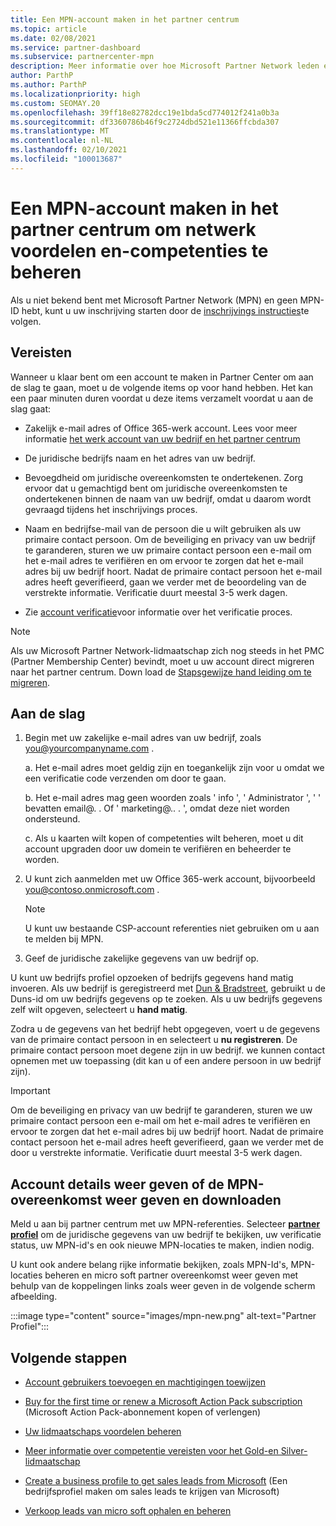 ```yaml
---
title: Een MPN-account maken in het partner centrum
ms.topic: article
ms.date: 02/08/2021
ms.service: partner-dashboard
ms.subservice: partnercenter-mpn
description: Meer informatie over hoe Microsoft Partner Network leden een partner centrum-account kunnen maken voor het beheren van hun netwerk voordelen en-vaardig heden.
author: ParthP
ms.author: ParthP
ms.localizationpriority: high
ms.custom: SEOMAY.20
ms.openlocfilehash: 39ff18e82782dcc19e1bda5cd774012f241a0b3a
ms.sourcegitcommit: df3360786b46f9c2724dbd521e11366ffcbda307
ms.translationtype: MT
ms.contentlocale: nl-NL
ms.lasthandoff: 02/10/2021
ms.locfileid: "100013687"
---
```

# <a name="create-an-mpn-account-in-partner-center-to-manage-network-benefits-and-competencies"></a>Een MPN-account maken in het partner centrum om netwerk voordelen en-competenties te beheren


Als u niet bekend bent met Microsoft Partner Network (MPN) en geen MPN-ID hebt, kunt u uw inschrijving starten door de [inschrijvings instructies](https://partner.microsoft.com/dashboard/account/v3/enrollment/introduction/partnership)te volgen.

## <a name="prerequisites"></a>Vereisten 

Wanneer u klaar bent om een account te maken in Partner Center om aan de slag te gaan, moet u de volgende items op voor hand hebben.  Het kan een paar minuten duren voordat u deze items verzamelt voordat u aan de slag gaat:

- Zakelijk e-mail adres of Office 365-werk account. Lees voor meer informatie [het werk account van uw bedrijf en het partner centrum](azure-active-directory-tenants-and-partner-center.md) 
 
- De juridische bedrijfs naam en het adres van uw bedrijf.

- Bevoegdheid om juridische overeenkomsten te ondertekenen. Zorg ervoor dat u gemachtigd bent om juridische overeenkomsten te ondertekenen binnen de naam van uw bedrijf, omdat u daarom wordt gevraagd tijdens het inschrijvings proces.

- Naam en bedrijfse-mail van de persoon die u wilt gebruiken als uw primaire contact persoon. Om de beveiliging en privacy van uw bedrijf te garanderen, sturen we uw primaire contact persoon een e-mail om het e-mail adres te verifiëren en om ervoor te zorgen dat het e-mail adres bij uw bedrijf hoort. Nadat de primaire contact persoon het e-mail adres heeft geverifieerd, gaan we verder met de beoordeling van de verstrekte informatie. Verificatie duurt meestal 3-5 werk dagen. 

- Zie [account verificatie](verification-responses.md)voor informatie over het verificatie proces.

>[!NOTE]
>Als uw Microsoft Partner Network-lidmaatschap zich nog steeds in het PMC (Partner Membership Center) bevindt, moet u uw account direct migreren naar het partner centrum. Down load de [Stapsgewijze hand leiding om te migreren](https://assetsprod.microsoft.com/mpn/migrate-pmc-pc-mpa-guide.pptx).

## <a name="get-started"></a>Aan de slag

1. Begin met uw zakelijke e-mail adres van uw bedrijf, zoals you@yourcompanyname.com .
 
    a.  Het e-mail adres moet geldig zijn en toegankelijk zijn voor u omdat we een verificatie code verzenden om door te gaan.

    b.  Het e-mail adres mag geen woorden zoals ' info ', ' Administrator ', ' ' bevatten email@. . Of ' marketing@.. . ', omdat deze niet worden ondersteund.

    c.  Als u kaarten wilt kopen of competenties wilt beheren, moet u dit account upgraden door uw domein te verifiëren en beheerder te worden. 

2. U kunt zich aanmelden met uw Office 365-werk account, bijvoorbeeld you@contoso.onmicrosoft.com .

   >[!NOTE]
   > U kunt uw bestaande CSP-account referenties niet gebruiken om u aan te melden bij MPN.

3. Geef de juridische zakelijke gegevens van uw bedrijf op.

U kunt uw bedrijfs profiel opzoeken of bedrijfs gegevens hand matig invoeren. Als uw bedrijf is geregistreerd met [Dun & Bradstreet](https://partner.microsoft.com/marketing/usisvshowcase/dunandbrad), gebruikt u de Duns-id om uw bedrijfs gegevens op te zoeken. Als u uw bedrijfs gegevens zelf wilt opgeven, selecteert u **hand matig**.

Zodra u de gegevens van het bedrijf hebt opgegeven, voert u de gegevens van de primaire contact persoon in en selecteert u **nu registreren**.
De primaire contact persoon moet degene zijn in uw bedrijf. we kunnen contact opnemen met uw toepassing (dit kan u of een andere persoon in uw bedrijf zijn).

>[!IMPORTANT]
>Om de beveiliging en privacy van uw bedrijf te garanderen, sturen we uw primaire contact persoon een e-mail om het e-mail adres te verifiëren en ervoor te zorgen dat het e-mail adres bij uw bedrijf hoort. Nadat de primaire contact persoon het e-mail adres heeft geverifieerd, gaan we verder met de door u verstrekte informatie. Verificatie duurt meestal 3-5 werk dagen. 

## <a name="how-to-view-account-details-or-view-and-download-the-mpn-agreement"></a>Account details weer geven of de MPN-overeenkomst weer geven en downloaden

Meld u aan bij partner centrum met uw MPN-referenties. Selecteer [**partner profiel**](https://partner.microsoft.com/pcv/accountsettings/connectedpartnerprofile) om de juridische gegevens van uw bedrijf te bekijken, uw verificatie status, uw MPN-id's en ook nieuwe MPN-locaties te maken, indien nodig. 

U kunt ook andere belang rijke informatie bekijken, zoals MPN-Id's, MPN-locaties beheren en micro soft partner overeenkomst weer geven met behulp van de koppelingen links zoals weer geven in de volgende scherm afbeelding.

:::image type="content" source="images/mpn-new.png" alt-text="Partner Profiel":::


## <a name="next-steps"></a>Volgende stappen

-   [Account gebruikers toevoegen en machtigingen toewijzen](create-user-accounts-and-set-permissions.md)

-   [Buy for the first time or renew a Microsoft Action Pack subscription](mpn-get-action-pack.md) (Microsoft Action Pack-abonnement kopen of verlengen)

-   [Uw lidmaatschaps voordelen beheren](manage-your-partner-network-benefits.md)

-   [Meer informatie over competentie vereisten voor het Gold-en Silver-lidmaatschap](https://partner.microsoft.com/membership/competencies)

-   [Create a business profile to get sales leads from Microsoft](create-a-marketing-profile.md) (Een bedrijfsprofiel maken om sales leads te krijgen van Microsoft)

-   [Verkoop leads van micro soft ophalen en beheren](manage-leads.md)
